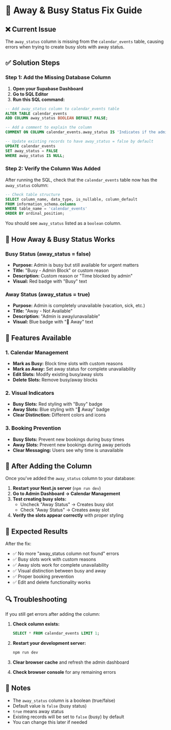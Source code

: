 # 🚫 Away & Busy Status Fix Guide

## ❌ Current Issue
The `away_status` column is missing from the `calendar_events` table, causing errors when trying to create busy slots with away status.

## ✅ Solution Steps

### Step 1: Add the Missing Database Column

1. **Open your Supabase Dashboard**
2. **Go to SQL Editor**
3. **Run this SQL command:**

```sql
-- Add away_status column to calendar_events table
ALTER TABLE calendar_events 
ADD COLUMN away_status BOOLEAN DEFAULT FALSE;

-- Add a comment to explain the column
COMMENT ON COLUMN calendar_events.away_status IS 'Indicates if the admin is away (true) or just busy (false)';

-- Update existing records to have away_status = false by default
UPDATE calendar_events 
SET away_status = FALSE 
WHERE away_status IS NULL;
```

### Step 2: Verify the Column Was Added

After running the SQL, check that the `calendar_events` table now has the `away_status` column:

```sql
-- Check table structure
SELECT column_name, data_type, is_nullable, column_default 
FROM information_schema.columns 
WHERE table_name = 'calendar_events' 
ORDER BY ordinal_position;
```

You should see `away_status` listed as a `boolean` column.

## 🎯 How Away & Busy Status Works

### Busy Status (away_status = false)
- **Purpose:** Admin is busy but still available for urgent matters
- **Title:** "Busy - Admin Block" or custom reason
- **Description:** Custom reason or "Time blocked by admin"
- **Visual:** Red badge with "Busy" text

### Away Status (away_status = true)
- **Purpose:** Admin is completely unavailable (vacation, sick, etc.)
- **Title:** "Away - Not Available"
- **Description:** "Admin is away/unavailable"
- **Visual:** Blue badge with "🚫 Away" text

## 🔧 Features Available

### 1. Calendar Management
- **Mark as Busy:** Block time slots with custom reasons
- **Mark as Away:** Set away status for complete unavailability
- **Edit Slots:** Modify existing busy/away slots
- **Delete Slots:** Remove busy/away blocks

### 2. Visual Indicators
- **Busy Slots:** Red styling with "Busy" badge
- **Away Slots:** Blue styling with "🚫 Away" badge
- **Clear Distinction:** Different colors and icons

### 3. Booking Prevention
- **Busy Slots:** Prevent new bookings during busy times
- **Away Slots:** Prevent new bookings during away periods
- **Clear Messaging:** Users see why time is unavailable

## 🚀 After Adding the Column

Once you've added the `away_status` column to your database:

1. **Restart your Next.js server** (`npm run dev`)
2. **Go to Admin Dashboard → Calendar Management**
3. **Test creating busy slots:**
   - Uncheck "Away Status" → Creates busy slot
   - Check "Away Status" → Creates away slot
4. **Verify the slots appear correctly** with proper styling

## 🎉 Expected Results

After the fix:
- ✅ No more "away_status column not found" errors
- ✅ Busy slots work with custom reasons
- ✅ Away slots work for complete unavailability
- ✅ Visual distinction between busy and away
- ✅ Proper booking prevention
- ✅ Edit and delete functionality works

## 🔍 Troubleshooting

If you still get errors after adding the column:

1. **Check column exists:**
   ```sql
   SELECT * FROM calendar_events LIMIT 1;
   ```

2. **Restart your development server:**
   ```bash
   npm run dev
   ```

3. **Clear browser cache** and refresh the admin dashboard

4. **Check browser console** for any remaining errors

## 📝 Notes

- The `away_status` column is a boolean (true/false)
- Default value is `false` (busy status)
- `true` means away status
- Existing records will be set to `false` (busy) by default
- You can change this later if needed
